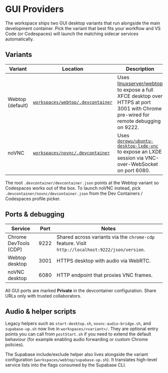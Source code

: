# GUI Providers

The workspace ships two GUI desktop variants that run alongside the main development container. Pick the variant that best fits your workflow and VS Code (or Codespaces) will launch the matching sidecar services automatically.

## Variants

| Variant | Location | Description |
| --- | --- | --- |
| Webtop (default) | [`workspaces/webtop/.devcontainer`](../workspaces/webtop/.devcontainer) | Uses [linuxserver/webtop](https://docs.linuxserver.io/images/docker-webtop/) to expose a full XFCE desktop over HTTPS at port 3001 with Chrome pre-wired for remote debugging on 9222. |
| noVNC | [`workspaces/novnc/.devcontainer`](../workspaces/novnc/.devcontainer) | Uses [`dorowu/ubuntu-desktop-lxde-vnc`](https://hub.docker.com/r/dorowu/ubuntu-desktop-lxde-vnc) to expose an LXDE session via VNC-over-WebSocket on port 6080. |

The root `.devcontainer/devcontainer.json` points at the Webtop variant so Codespaces works out of the box. To launch noVNC instead, pick `.devcontainer/novnc/devcontainer.json` from the Dev Containers / Codespaces profile picker.

## Ports & debugging

| Service | Port | Notes |
| --- | --- | --- |
| Chrome DevTools (CDP) | 9222 | Shared across variants via the `chrome-cdp` feature. Visit `http://localhost:9222/json/version`. |
| Webtop desktop | 3001 | HTTPS desktop with audio via WebRTC. |
| noVNC desktop | 6080 | HTTP endpoint that proxies VNC frames. |

All GUI ports are marked **Private** in the devcontainer configuration. Share URLs only with trusted collaborators.

## Audio & helper scripts

Legacy helpers such as `start-desktop.sh`, `novnc-audio-bridge.sh`, and `supabase-up.sh` now live in `workspaces/<variant>/`. They are optional entry points you can call from `postStart.sh` if you need to extend the default behaviour (for example enabling audio forwarding or custom Chrome policies).

The Supabase include/exclude helper also lives alongside the variant configuration (`workspaces/webtop/supabase-up.sh`). It translates high-level service lists into the flags consumed by the Supabase CLI.
